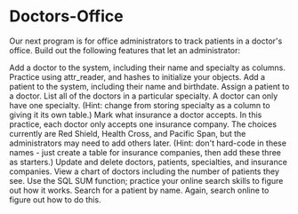 Doctors-Office
==============
Our next program is for office administrators to track patients in a doctor's office. Build out the following features that let an administrator:

Add a doctor to the system, including their name and specialty as columns. Practice using attr_reader, and hashes to initialize your objects.
Add a patient to the system, including their name and birthdate.
Assign a patient to a doctor.
List all of the doctors in a particular specialty. A doctor can only have one specialty. (Hint: change from storing specialty as a column to giving it its own table.)
Mark what insurance a doctor accepts. In this practice, each doctor only accepts one insurance company. The choices currently are Red Shield, Health Cross, and Pacific Span, but the administrators may need to add others later. (Hint: don't hard-code in these names - just create a table for insurance companies, then add these three as starters.)
Update and delete doctors, patients, specialties, and insurance companies.
View a chart of doctors including the number of patients they see. Use the SQL SUM function; practice your online search skills to figure out how it works.
Search for a patient by name. Again, search online to figure out how to do this.
